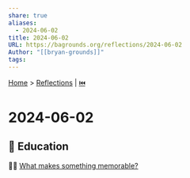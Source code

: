 ```yaml
---  
share: true  
aliases:  
  - 2024-06-02  
title: 2024-06-02  
URL: https://bagrounds.org/reflections/2024-06-02  
Author: "[[bryan-grounds]]"  
tags:   
---  
```

[Home](../index.md) > [Reflections](./index.md) | [⏮️](./2024-06-01.md)  
# 2024-06-02  
## 🧠 Education  
🧠🏰 [What makes something memorable?](../videos/What%20makes%20something%20memorable.md)  
